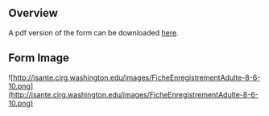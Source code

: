 ## Overview ##

A pdf version of the form can be downloaded [here](http://code.google.com/p/isante/downloads/detail?name=Fiche%20enregistrement%20Adulte%208-6-10.pdf&can=2&q=).

## Form Image ##

![http://isante.cirg.washington.edu/images/FicheEnregistrementAdulte-8-6-10.png](http://isante.cirg.washington.edu/images/FicheEnregistrementAdulte-8-6-10.png)